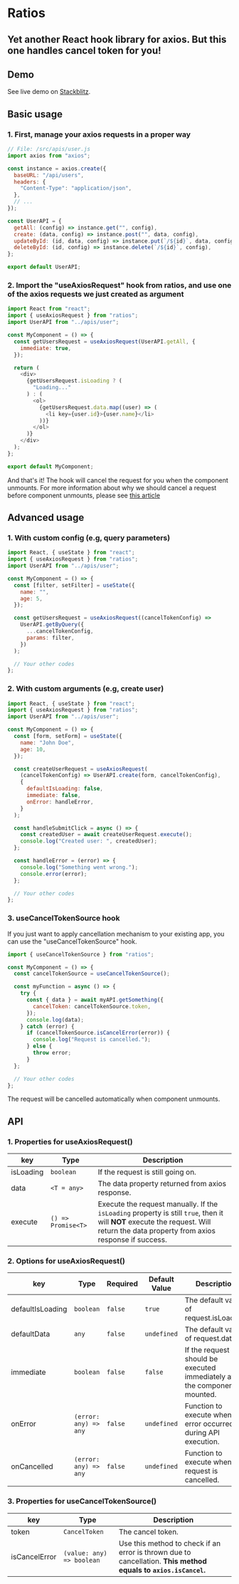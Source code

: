 # Ratios

## Yet another React hook library for axios. But this one handles cancel token for you!

## Demo
See live demo on [Stackblitz](https://stackblitz.com/edit/axios-with-ratios).

## Basic usage

### 1. First, manage your axios requests in a proper way

```javascript
// File: /src/apis/user.js
import axios from "axios";

const instance = axios.create({
  baseURL: "/api/users",
  headers: {
    "Content-Type": "application/json",
  },
  // ...
});

const UserAPI = {
  getAll: (config) => instance.get("", config),
  create: (data, config) => instance.post("", data, config),
  updateById: (id, data, config) => instance.put(`/${id}`, data, config),
  deleteById: (id, config) => instance.delete(`/${id}`, config),
};

export default UserAPI;
```

### 2. Import the "useAxiosRequest" hook from ratios, and use one of the axios requests we just created as argument

```javascript
import React from "react";
import { useAxiosRequest } from "ratios";
import UserAPI from "../apis/user";

const MyComponent = () => {
  const getUsersRequest = useAxiosRequest(UserAPI.getAll, {
    immediate: true,
  });

  return (
    <div>
      {getUsersRequest.isLoading ? (
        "Loading..."
      ) : (
        <ol>
          {getUsersRequest.data.map((user) => (
            <li key={user.id}>{user.name}</li>
          ))}
        </ol>
      )}
    </div>
  );
};

export default MyComponent;
```

And that's it! The hook will cancel the request for you when the component unmounts.
For more information about why we should cancel a request before component unmounts, please see [this article](https://abe-msc-ac.medium.com/ratios-yet-another-react-hook-library-for-axios-56caef80d1c4)

## Advanced usage

### 1. With custom config (e.g, query parameters)

```javascript
import React, { useState } from "react";
import { useAxiosRequest } from "ratios";
import UserAPI from "../apis/user";

const MyComponent = () => {
  const [filter, setFilter] = useState({
    name: "",
    age: 5,
  });

  const getUsersRequest = useAxiosRequest((cancelTokenConfig) =>
    UserAPI.getByQuery({
      ...cancelTokenConfig,
      params: filter,
    })
  );

  // Your other codes
};
```

### 2. With custom arguments (e.g, create user)

```javascript
import React, { useState } from "react";
import { useAxiosRequest } from "ratios";
import UserAPI from "../apis/user";

const MyComponent = () => {
  const [form, setForm] = useState({
    name: "John Doe",
    age: 10,
  });

  const createUserRequest = useAxiosRequest(
    (cancelTokenConfig) => UserAPI.create(form, cancelTokenConfig),
    {
      defaultIsLoading: false,
      immediate: false,
      onError: handleError,
    }
  );

  const handleSubmitClick = async () => {
    const createdUser = await createUserRequest.execute();
    console.log("Created user: ", createdUser);
  };

  const handleError = (error) => {
    console.log("Something went wrong.");
    console.error(error);
  };

  // Your other codes
};
```

### 3. useCancelTokenSource hook

If you just want to apply cancellation mechanism to your existing app, you can use the "useCancelTokenSource" hook.

```javascript
import { useCancelTokenSource } from "ratios";

const MyComponent = () => {
  const cancelTokenSource = useCancelTokenSource();

  const myFunction = async () => {
    try {
      const { data } = await myAPI.getSomething({
        cancelToken: cancelTokenSource.token,
      });
      console.log(data);
    } catch (error) {
      if (cancelTokenSource.isCancelError(error)) {
        console.log("Request is cancelled.");
      } else {
        throw error;
      }
  };

  // Your other codes
};
```

The request will be cancelled automatically when component unmounts.

## API

### 1. Properties for useAxiosRequest()

| key       | Type               | Description                                                                                                                                                                        |
| --------- | ------------------ | ---------------------------------------------------------------------------------------------------------------------------------------------------------------------------------- |
| isLoading | `boolean`          | If the request is still going on.                                                                                                                                                  |
| data      | `<T = any>`        | The data property returned from axios response.                                                                                                                                    |
| execute   | `() => Promise<T>` | Execute the request manually. If the `isLoading` property is still `true`, then it will **NOT** execute the request. Will return the data property from axios response if success. |

### 2. Options for useAxiosRequest()

| key              | Type                  | Required | Default Value | Description                                                                   |
| ---------------- | --------------------- | -------- | ------------- | ----------------------------------------------------------------------------- |
| defaultIsLoading | `boolean`             | `false`  | `true`        | The default value of request.isLoading.                                       |
| defaultData      | `any`                 | `false`  | `undefined`   | The default value of request.data.                                            |
| immediate        | `boolean`             | `false`  | `false`       | If the request should be executed immediately after the component is mounted. |
| onError          | `(error: any) => any` | `false`  | `undefined`   | Function to execute when an error occurred during API execution.              |
| onCancelled      | `(error: any) => any` | `false`  | `undefined`   | Function to execute when the request is cancelled.                            |

### 3. Properties for useCancelTokenSource()

| key           | Type                      | Description                                                                                                     |
| ------------- | ------------------------- | --------------------------------------------------------------------------------------------------------------- |
| token         | `CancelToken`             | The cancel token.                                                                                               |
| isCancelError | `(value: any) => boolean` | Use this method to check if an error is thrown due to cancellation. **This method equals to `axios.isCancel`.** |
